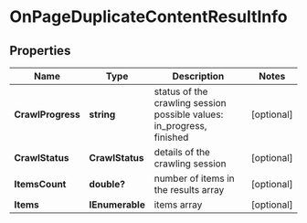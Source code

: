# OnPageDuplicateContentResultInfo


## Properties

| Name | Type | Description | Notes |
|------------ | ------------- | ------------- | -------------|
**CrawlProgress** | **string** | status of the crawling session<br>possible values: in_progress, finished |[optional]|
**CrawlStatus** | **CrawlStatus** | details of the crawling session |[optional]|
**ItemsCount** | **double?** | number of items in the results array |[optional]|
**Items** | **IEnumerable<OnPageDuplicateContentItem>** | items array |[optional]|